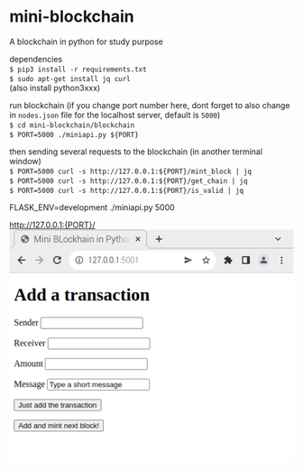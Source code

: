 # mini-blockchain
A blockchain in python for study purpose

dependencies  
`$ pip3 install -r requirements.txt`  
`$ sudo apt-get install jq curl`  
(also install python3xxx)

run blockchain (if you change port number here, dont forget to also change in `nodes.json` file for the localhost server, default is `5000`)  
`$ cd mini-blockchain/blockchain`  
`$ PORT=5000 ./miniapi.py ${PORT}`

then sending several requests to the blockchain (in another terminal window)  
`$ PORT=5000 curl -s http://127.0.0.1:${PORT}/mint_block | jq`  
`$ PORT=5000 curl -s http://127.0.0.1:${PORT}/get_chain | jq`  
`$ PORT=5000 curl -s http://127.0.0.1:${PORT}/is_valid | jq`

FLASK_ENV=development ./miniapi.py 5000

http://127.0.0.1:{PORT}/  
![view](./images/index.png)